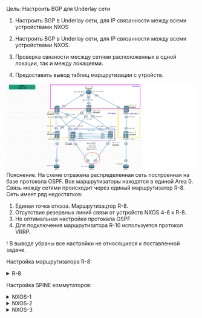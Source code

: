 Цель: Настроить BGP для Underlay сети

1. Настроить BGP в Underlay сети, для IP связанности между всеми устройствами NXOS

1. Настроить BGP в Underlay сети, для IP связанности между всеми устройствами NXOS.
2. Проверка связности месжду сетями расположенных в одной локации, так и между локациями.
3. Предоставить вывод таблиц маршрутизации с утройств.

![](img/bgp_schema.png)
Пояснение. На схеме отражена распределенная сеть построенная на базе протокола OSPF. Все маршрутизаторы находятся в единой Area 0. Связь между сетями происходит через единый маршрутизатор R-8.
Сеть имеет ряд недостатков:

1. Единая точка отказа. Маршрутизацтор R-8.
2. Отсутствие резервных линий связи от устройств NXOS 4-6 к R-8.
3. Не оптимальная настройки протокала OSPF.
4. Для подключения маршрутизатора R-10 используется протокол VRRP.

! В выводе убраны все настройки не относящиеся к поставленной задаче.

Настройка маршрутизатора R-8:
<details>
<summary>R-8</summary>
<pre><code>

interface Loopback0
 ip address 1.1.1.255 255.255.255.255
!
interface Ethernet0/0
 ip address 10.10.10.0 255.255.255.254
!
interface Ethernet0/1
 ip address 10.10.10.2 255.255.255.254
!
interface Ethernet0/2
 ip address 10.10.10.4 255.255.255.254
!
interface Ethernet0/3
 no ip address
!
router bgp 64512
 bgp router-id 1.1.1.255
 bgp log-neighbor-changes
 network 1.1.1.255 mask 255.255.255.255
 neighbor 10.10.10.1 remote-as 64515
 neighbor 10.10.10.1 soft-reconfiguration inbound
 neighbor 10.10.10.3 remote-as 64516
 neighbor 10.10.10.3 soft-reconfiguration inbound
 neighbor 10.10.10.5 remote-as 64513
 neighbor 10.10.10.5 soft-reconfiguration inbound


</code></pre>
</details>

Настройка SPINE коммутаторов:

<details>
<summary>NXOS-1</summary>
<pre><code>

feature ospf
feature bgp
feature interface-vlan
feature hsrp
feature lacp
feature vpc

interface Ethernet1/1
  no switchport
  ip address 10.10.10.1/31
  no shutdown

interface Ethernet1/2
  no switchport
  medium p2p
  ip address 10.1.4.0/31
  ip router ospf UNDERLAY area 0.0.0.0
  no shutdown

interface Ethernet1/3
  no switchport
  medium p2p
  ip address 10.1.5.0/31
  ip router ospf UNDERLAY area 0.0.0.0
  no shutdown

interface Ethernet1/4
  no switchport
  medium p2p
  ip address 10.1.6.0/31
  ip router ospf UNDERLAY area 0.0.0.0
  no shutdown

interface loopback0
  ip address 1.1.1.1/32
  ip router ospf UNDERLAY area 0.0.0.0
cli alias name wr copy running-config startup-config
line console
line vty
boot nxos bootflash:/nxos.9.2.2.bin
router ospf UNDERLAY
  router-id 1.1.1.1
  log-adjacency-changes detail
router bgp 64515
  router-id 1.1.1.1
  bestpath as-path multipath-relax
  log-neighbor-changes
  address-family ipv4 unicast
    network 1.1.1.1/32
  template peer LEAF
    address-family ipv4 unicast
      maximum-prefix 100
  neighbor 10.1.4.1
    inherit peer LEAF
    remote-as 64517
  neighbor 10.1.5.1
    inherit peer LEAF
    remote-as 64518
  neighbor 10.1.6.1
    inherit peer LEAF
    remote-as 64519
  neighbor 10.10.10.0
    remote-as 64512
    address-family ipv4 unicast
      maximum-prefix 200

</code></pre>
</details>

<details>
<summary>NXOS-2</summary>
<pre><code>

feature ospf
feature bgp
feature interface-vlan
feature hsrp
feature lacp
feature vpc

interface Ethernet1/1
  no switchport
  ip address 10.10.10.3/31
  no shutdown

interface Ethernet1/2
  no switchport
  medium p2p
  ip address 10.2.4.0/31
  ip router ospf UNDERLAY area 0.0.0.0
  no shutdown

interface Ethernet1/3
  no switchport
  medium p2p
  ip address 10.2.5.0/31
  ip router ospf UNDERLAY area 0.0.0.0
  no shutdown

interface Ethernet1/4
  no switchport
  medium p2p
  ip address 10.2.6.0/31
  ip router ospf UNDERLAY area 0.0.0.0
  no shutdown

interface loopback0
  ip address 1.1.1.2/32
  ip router ospf UNDERLAY area 0.0.0.0
cli alias name wr copy running-config startup-config
line console
line vty
boot nxos bootflash:/nxos.9.2.2.bin
router ospf UNDERLAY
  router-id 1.1.1.2
  log-adjacency-changes detail
router bgp 64516
  router-id 1.1.1.2
  bestpath as-path multipath-relax
  log-neighbor-changes
  address-family ipv4 unicast
    network 1.1.1.2/32
    redistribute direct route-map direct
    maximum-paths 2
  template peer LEAF
    address-family ipv4 unicast
      maximum-prefix 100
  neighbor 10.2.4.1
    inherit peer LEAF
    remote-as 64517
  neighbor 10.2.5.1
    inherit peer LEAF
    remote-as 64518
  neighbor 10.2.6.1
    inherit peer LEAF
    remote-as 64519
  neighbor 10.10.10.2
    remote-as 64512
    address-family ipv4 unicast
      maximum-prefix 200

</code></pre>
</details>

<details>
<summary>NXOS-3</summary>
<pre><code>

</code></pre>
</details>
